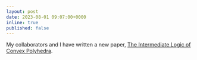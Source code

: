 ```yaml
---
layout: post
date: 2023-08-01 09:07:00+0000
inline: true
published: false
---
```


My collaborators and I have written a new paper, [The Intermediate Logic of Convex Polyhedra](https://arxiv.org/abs/2307.16600).
